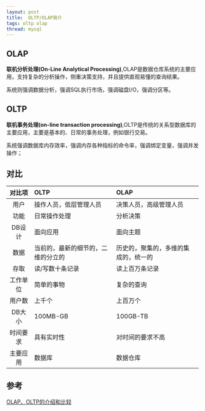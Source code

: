 ```yaml
---
layout: post
title:  OLTP/OLAP简介
tags: oltp olap
thread: mysql
---
```


## OLAP
**联机分析处理(On-Line Analytical Processing)**,OLAP是数据仓库系统的主要应用，支持复杂的分析操作，侧重决策支持，并且提供直观易懂的查询结果。

系统则强调数据分析，强调SQL执行市场，强调磁盘I/O，强调分区等。

## OLTP
**联机事务处理(on-line transaction processing)**,OLTP是传统的关系型数据库的主要应用，主要是基本的、日常的事务处理，例如银行交易。

系统强调数据库内存效率，强调内存各种指标的命令率，强调绑定变量，强调并发操作；

## 对比

|对比项|OLTP|OLAP|
|:-----:|:---|:---|
|用户|操作人员，低层管理人员|决策人员，高级管理人员|
|功能|日常操作处理|分析决策|
|DB设计|面向应用|面向主题|
|数据|当前的，最新的细节的，二维的分立的|历史的，聚集的，多维的集成的，统一的|
|存取|读/写数十条记录|读上百万条记录|
|工作单位|简单的事物|复杂的查询|
|用户数|上千个|上百万个|
|DB大小|100MB-GB|100GB-TB|
|时间要求|具有实时性|对时间的要求不高|
|主要应用|数据库|数据仓库|


## 参考
[OLAP、OLTP的介绍和比较](https://www.cnblogs.com/hhandbibi/p/7118740.html)

